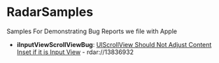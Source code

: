 RadarSamples
============

Samples For Demonstrating Bug Reports we file with Apple

- **iInputViewScrollViewBug**: [UIScrollView Should Not Adjust Content Inset if it is Input View](http://www.cocoanetics.com/2013/05/radar-uiscrollview-should-not-adjust-content-inset-if-it-is-input-view/) - rdar://13836932
